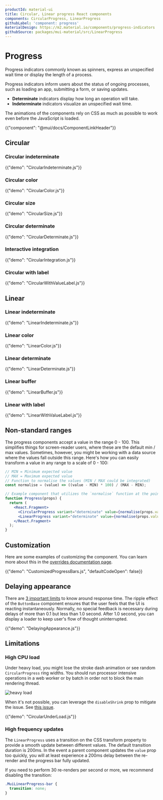 ```yaml
---
productId: material-ui
title: Circular, Linear progress React components
components: CircularProgress, LinearProgress
githubLabel: 'component: progress'
materialDesign: https://m2.material.io/components/progress-indicators
githubSource: packages/mui-material/src/LinearProgress
---
```


# Progress

<p class="description">Progress indicators commonly known as spinners, express an unspecified wait time or display the length of a process.</p>

Progress indicators inform users about the status of ongoing processes, such as loading an app, submitting a form, or saving updates.

- **Determinate** indicators display how long an operation will take.
- **Indeterminate** indicators visualize an unspecified wait time.

The animations of the components rely on CSS as much as possible to work even before the JavaScript is loaded.

{{"component": "@mui/docs/ComponentLinkHeader"}}

## Circular

### Circular indeterminate

{{"demo": "CircularIndeterminate.js"}}

### Circular color

{{"demo": "CircularColor.js"}}

### Circular size

{{"demo": "CircularSize.js"}}

### Circular determinate

{{"demo": "CircularDeterminate.js"}}

### Interactive integration

{{"demo": "CircularIntegration.js"}}

### Circular with label

{{"demo": "CircularWithValueLabel.js"}}

## Linear

### Linear indeterminate

{{"demo": "LinearIndeterminate.js"}}

### Linear color

{{"demo": "LinearColor.js"}}

### Linear determinate

{{"demo": "LinearDeterminate.js"}}

### Linear buffer

{{"demo": "LinearBuffer.js"}}

### Linear with label

{{"demo": "LinearWithValueLabel.js"}}

## Non-standard ranges

The progress components accept a value in the range 0 - 100. This simplifies things for screen-reader users, where these are the default min / max values. Sometimes, however, you might be working with a data source where the values fall outside this range. Here's how you can easily transform a value in any range to a scale of 0 - 100:

```jsx
// MIN = Minimum expected value
// MAX = Maximum expected value
// Function to normalise the values (MIN / MAX could be integrated)
const normalise = (value) => ((value - MIN) * 100) / (MAX - MIN);

// Example component that utilizes the `normalise` function at the point of render.
function Progress(props) {
  return (
    <React.Fragment>
      <CircularProgress variant="determinate" value={normalise(props.value)} />
      <LinearProgress variant="determinate" value={normalise(props.value)} />
    </React.Fragment>
  );
}
```

## Customization

Here are some examples of customizing the component.
You can learn more about this in the [overrides documentation page](/material-ui/customization/how-to-customize/).

{{"demo": "CustomizedProgressBars.js", "defaultCodeOpen": false}}

## Delaying appearance

There are [3 important limits](https://www.nngroup.com/articles/response-times-3-important-limits/) to know around response time.
The ripple effect of the `ButtonBase` component ensures that the user feels that the UI is reacting instantaneously.
Normally, no special feedback is necessary during delays of more than 0.1 but less than 1.0 second.
After 1.0 second, you can display a loader to keep user's flow of thought uninterrupted.

{{"demo": "DelayingAppearance.js"}}

## Limitations

### High CPU load

Under heavy load, you might lose the stroke dash animation or see random `CircularProgress` ring widths.
You should run processor intensive operations in a web worker or by batch in order not to block the main rendering thread.

![heavy load](/material-ui-static/images/progress/heavy-load.gif)

When it's not possible, you can leverage the `disableShrink` prop to mitigate the issue.
See [this issue](https://github.com/mui/material-ui/issues/10327).

{{"demo": "CircularUnderLoad.js"}}

### High frequency updates

The `LinearProgress` uses a transition on the CSS transform property to provide a smooth update between different values.
The default transition duration is 200ms.
In the event a parent component updates the `value` prop too quickly, you will at least experience a 200ms delay between the re-render and the progress bar fully updated.

If you need to perform 30 re-renders per second or more, we recommend disabling the transition:

```css
.MuiLinearProgress-bar {
  transition: none;
}
```
